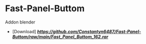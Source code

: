 # Fast-Panel-Buttom
Addon blender
* [Download] ***https://github.com/Constantyn6487/Fast-Panel-Buttom/raw/main/Fast_Panel_Buttom_162.rar***
